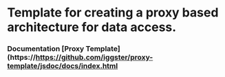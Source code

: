 # Template for creating a proxy based architecture for data access.
### Documentation [Proxy Template](https://https://github.com/iggster/proxy-template/jsdoc/docs/index.html